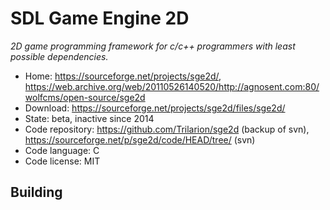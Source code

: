 # SDL Game Engine 2D

_2D game programming framework for c/c++ programmers with least possible dependencies._

- Home: https://sourceforge.net/projects/sge2d/, https://web.archive.org/web/20110526140520/http://agnosent.com:80/wolfcms/open-source/sge2d
- Download: https://sourceforge.net/projects/sge2d/files/sge2d/
- State: beta, inactive since 2014
- Code repository: https://github.com/Trilarion/sge2d (backup of svn), https://sourceforge.net/p/sge2d/code/HEAD/tree/ (svn)
- Code language: C
- Code license: MIT

## Building
